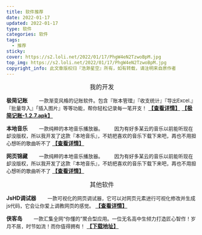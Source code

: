 ```yaml
---
title: 软件推荐
date: 2022-01-17
updated: 2022-01-17
type: 软件
categories: 软件
tags: 
  - 推荐
sticky: 
cover: https://s2.loli.net/2022/01/17/PhgW4eN2TzwoBpM.jpg
top_img: https://s2.loli.net/2022/01/17/PhgW4eN2TzwoBpM.jpg
copyright_info: 此文章版权归『浩渺星空』所有，如有转载，请注明来自原作者
---
```

<center><font size=3>我的开发</font></center>

**极简记账**
<font size=2>&emsp;&emsp;一款渐变风格的记账软件。包含『账本管理』『收支统计』『导出Excel.』『批量导入』「插入图片』等等功能，帮你轻松记录每一笔开支！</font>
[**【查看详情】**](https://www.coolapk.com/apk/com.accounting.simple)
[**【极简记账-1.2.7.apk】**](https://wwi.lanzoul.com/iSTI9uhsz4j)

**本地音乐**
<font size=2>&emsp;&emsp;一款纯粹的本地音乐播放器。
&emsp;&emsp;因为有好多某云的音乐以前能听现在却没版权，所以我开发了这款『本地音乐』，不妨把喜欢的音乐下载下来吧，再也不用担心想听的歌曲听不了</font>
[**【查看详情】**](https://www.coolapk.com/apk/com.local.music)

**网页锦藏**
<font size=2>&emsp;&emsp;一款纯粹的本地音乐播放器。
&emsp;&emsp;因为有好多某云的音乐以前能听现在却没版权，所以我开发了这款『本地音乐』，不妨把喜欢的音乐下载下来吧，再也不用担心想听的歌曲听不了</font>
[**【查看详情】**](https://www.coolapk.com/apk/com.best.webpages.collection)

<center><font size=3>其他软件</font></center>

**JsHD调试器**
<font size=2>&emsp;&emsp;一款可视化的网页调试器，它可以对网页元素进行可视化修改并生成js代码，它会让你爱上调教网页的感觉。</font>
[**【查看详情】**](https://www.coolapk.com/apk/com.Yyge.JsHD)

**侠客岛**
<font size=2>&emsp;&emsp;一款汇集全网“你懂的”聚合型应用。一位无名高中生倾力打造匠心智作！岁月不居，时节如流！而你值得拥有！</font>
[**【下载地址】**](https://duxiaobai007.lanzoui.com/b015l1rne)
